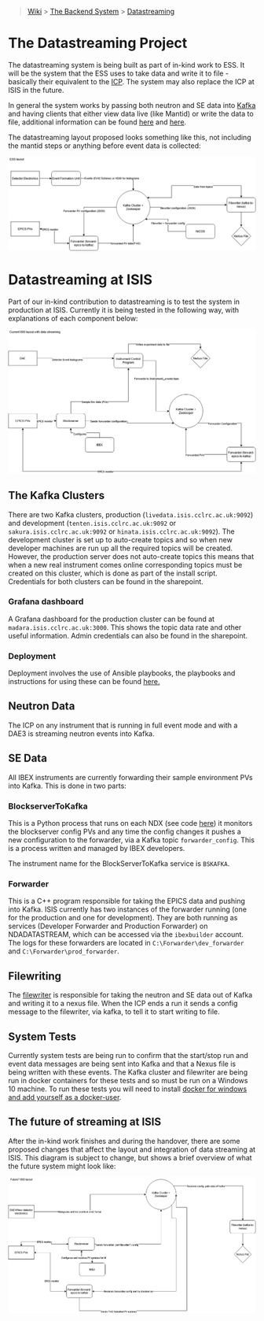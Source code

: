 > [Wiki](Home) > [The Backend System](The-Backend-System) > [Datastreaming](Datastreaming)

# The Datastreaming Project
The datastreaming system is being built as part of in-kind work to ESS. It will be the system that the ESS uses to take data and write it to file - basically their equivalent to the [ICP](DAE-and-the-ICP). The system may also replace the ICP at ISIS in the future.

In general the system works by passing both neutron and SE data into [Kafka](https://kafka.apache.org/) and having clients that either view data live (like Mantid) or write the data to file, additional information can be found [here](http://accelconf.web.cern.ch/AccelConf/icalepcs2017/papers/tupha029.pdf) and [here](https://iopscience.iop.org/article/10.1088/1742-6596/1021/1/012013). 

The datastreaming layout proposed looks something like this, not including the mantid steps or anything before event data is collected:

![](https://raw.githubusercontent.com/ISISComputingGroup/ibex_developers_manual/master/images/ESSDSLayout.png)

# Datastreaming at ISIS
Part of our in-kind contribution to datastreaming is to test the system in production at ISIS. Currently it is being tested in the following way, with explanations of each component below:

![](https://raw.githubusercontent.com/ISISComputingGroup/ibex_developers_manual/master/images/ISISDSLayout.png)

## The Kafka Clusters
There are two Kafka clusters, production (`livedata.isis.cclrc.ac.uk:9092`) and development (`tenten.isis.cclrc.ac.uk:9092` or `sakura.isis.cclrc.ac.uk:9092` or `hinata.isis.cclrc.ac.uk:9092`). The development cluster is set up to auto-create topics and so when new developer machines are run up all the required topics will be created. However, the production server does not auto-create topics this means that when a new real instrument comes online corresponding topics must be created on this cluster, which is done as part of the install script. Credentials for both clusters can be found in the sharepoint.

### Grafana dashboard
A Grafana dashboard for the production cluster can be found at `madara.isis.cclrc.ac.uk:3000`. This shows the topic data rate and other useful information. Admin credentials can also be found in the sharepoint. 

### Deployment
Deployment involves the use of Ansible playbooks, the playbooks and instructions for using these can be found [here.](https://github.com/ScreamingUdder/ansible-kafka-centos)

## Neutron Data
The ICP on any instrument that is running in full event mode and with a DAE3 is streaming neutron events into Kafka. 

## SE Data
All IBEX instruments are currently forwarding their sample environment PVs into Kafka. This is done in two parts:

### BlockserverToKafka
This is a Python process that runs on each NDX (see code [here](https://github.com/ISISComputingGroup/EPICS-inst_servers/tree/master/BlockServerToKafka)) it monitors the blockserver config PVs and any time the config changes it pushes a new configuration to the forwarder, via a Kafka topic `forwarder_config`. This is a process written and managed by IBEX developers.

The instrument name for the BlockServerToKafka service is `BSKAFKA`. 

### Forwarder
This is a C++ program responsible for taking the EPICS data and pushing into Kafka. ISIS currently has two instances of the forwarder running (one for the production and one for development). They are both running as services (Developer Forwarder and Production Forwarder) on NDADATASTREAM, which can be accessed via the `ibexbuilder` account. The logs for these forwarders are located in `C:\Forwarder\dev_forwarder` and `C:\Forwarder\prod_forwarder`.

## Filewriting
The [filewriter](https://github.com/ess-dmsc/kafka-to-nexus) is responsible for taking the neutron and SE data out of Kafka and writing it to a nexus file. When the ICP ends a run it sends a config message to the filewriter, via kafka, to tell it to start writing to file.

## System Tests
Currently system tests are being run to confirm that the start/stop run and event data messages are being sent into Kafka and that a Nexus file is being written with these events. The Kafka cluster and filewriter are being run in docker containers for these tests and so must be run on a Windows 10 machine. To run these tests you will need to install [docker for windows and add yourself as a docker-user](https://docs.docker.com/docker-for-windows/install/#install-docker-desktop-on-windows).

## The future of streaming at ISIS

After the in-kind work finishes and during the handover, there are some proposed changes that affect the layout and integration of data streaming at ISIS. This diagram is subject to change, but shows a brief overview of what the future system might look like:

![](https://raw.githubusercontent.com/ISISComputingGroup/ibex_developers_manual/master/images/FUTUREISISDSLayout.png)